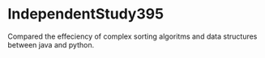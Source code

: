 # IndependentStudy395
Compared the effeciency of complex sorting algoritms and data structures between java and python.

